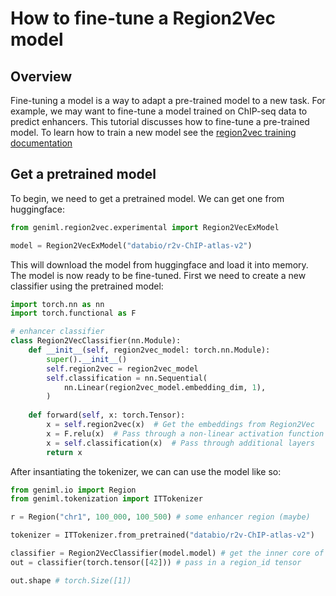 # How to fine-tune a Region2Vec model
## Overview
Fine-tuning a model is a way to adapt a pre-trained model to a new task. For example, we may want to fine-tune a model trained on ChIP-seq data to predict enhancers. This tutorial discusses how to fine-tune a pre-trained model. To learn how to train a new model see the [region2vec training documentation](./train-region2vec.md)

## Get a pretrained model
To begin, we need to get a pretrained model. We can get one from huggingface:
```python
from geniml.region2vec.experimental import Region2VecExModel

model = Region2VecExModel("databio/r2v-ChIP-atlas-v2")
```
This will download the model from huggingface and load it into memory. The model is now ready to be fine-tuned. First we need to create a new classifier using the pretrained model:
```python
import torch.nn as nn
import torch.functional as F

# enhancer classifier
class Region2VecClassifier(nn.Module):
    def __init__(self, region2vec_model: torch.nn.Module):
        super().__init__()
        self.region2vec = region2vec_model
        self.classification = nn.Sequential(
            nn.Linear(region2vec_model.embedding_dim, 1),
        )
        
    def forward(self, x: torch.Tensor):
        x = self.region2vec(x)  # Get the embeddings from Region2Vec
        x = F.relu(x)  # Pass through a non-linear activation function
        x = self.classification(x)  # Pass through additional layers
        return x
```
After insantiating the tokenizer, we can can use the model like so:
```python
from geniml.io import Region
from geniml.tokenization import ITTokenizer

r = Region("chr1", 100_000, 100_500) # some enhancer region (maybe)

tokenizer = ITTokenizer.from_pretrained("databio/r2v-ChIP-atlas-v2")

classifier = Region2VecClassifier(model.model) # get the inner core of the model
out = classifier(torch.tensor([42])) # pass in a region_id tensor

out.shape # torch.Size([1])
```

